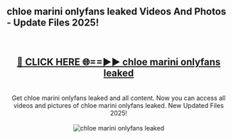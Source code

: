 <h2>chloe marini onlyfans leaked Videos And Photos - Update Files 2025!</h2>
<br>
<div align="center">
<h2><a href="https://top-ai-tools.click/QrbHav" rel="nofollow">🔴 CLICK HERE 🌐==►► chloe marini onlyfans leaked</a></h2>
<br>
Get chloe marini onlyfans leaked and all content. Now you can access all videos and pictures of chloe marini onlyfans leaked. New Updated Files 2025!
<br>
<br>
<a href="https://top-ai-tools.click/QrbHav" rel="nofollow" data-target="animated-image.originalLink"><img src="https://i.ibb.co.com/WyWwxjT/player-gif2.gif" alt="chloe marini onlyfans leaked" style="max-width: 100%; display: inline-block;" data-target="animated-image.originalImage"></a>
</div>
<br>